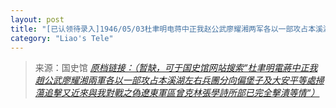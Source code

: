 ```yaml
---
layout: post
title: "[已认领待录入]1946/05/03杜聿明电蒋中正我赵公武廖耀湘两军各以一部攻占本溪湖左右兵团分向偏堡子及大安平等处扫荡追击又近来与我对战之伪辽东军区曾克林张学诗所部已完全击溃等情"
category: "Liao's Tele"
---
```



> 来源：国史馆 [*原档链接：（暂缺，可于国史馆网站搜索“杜聿明電蔣中正我趙公武廖耀湘兩軍各以一部攻占本溪湖左右兵團分向偏堡子及大安平等處掃蕩追擊又近來與我對戰之偽遼東軍區曾克林張學詩所部已完全擊潰等情“）*]()
